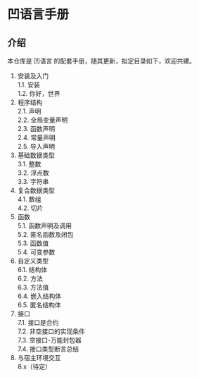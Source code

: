 # 凹语言手册

## 介绍

本仓库是 凹语言 的配套手册，随其更新，拟定目录如下，欢迎共建。

1. 安装及入门  
  1.1. 安装  
  1.2. 你好，世界  
2. 程序结构  
  2.1. 声明  
  2.2. 全局变量声明  
  2.3. 函数声明  
  2.4. 常量声明  
  2.5. 导入声明  
3. 基础数据类型  
  3.1. 整数  
  3.2. 浮点数  
  3.3. 字符串  
4. 复合数据类型  
  4.1. 数组  
  4.2. 切片  
5. 函数  
  5.1. 函数声明及调用  
  5.2. 匿名函数及闭包  
  5.3. 函数值  
  5.4. 可变参数  
6. 自定义类型  
  6.1. 结构体  
  6.2. 方法  
  6.3. 方法值  
  6.4. 嵌入结构体  
  6.5. 匿名结构体  
7. 接口  
  7.1. 接口是合约  
  7.2. 非空接口的实现条件  
  7.3. 空接口-万能封包器  
  7.4. 接口类型断言总结  
8. 与宿主环境交互  
  8.x（待定）  
  